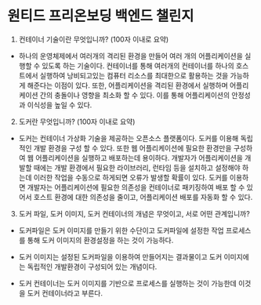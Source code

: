 # 원티드 프리온보딩 백엔드 챌린지

1. 컨테이너 기술이란 무엇입니까? (100자 이내로 요약)

- 하나의 운영체제에서 여러개의 격리된 환경을 만들어 여러 개의 어플리케이션을
    실행할 수 있도록 하는 기술이다.
  컨테이너를 통해 여러개의 컨테이너를 하나의 호스트에서 실행하여 낭비되고있는 컴퓨터 리소스를 최대한으로 활용하는 것을 가능하게 해준다는 이점이 있다.
  또한, 어플리케이션을 격리된 환경에서 실행하며 어플리케이션 간의 충돌이나
  영향을 최소화 할 수 있다.
  이를 통해 어플리케이션의 안정성과 이식성을 높일 수 있다. 

2. 도커란 무엇입니까? (100자 이내로 요약)

- 도커는 컨테이너 가상화 기술을 제공하는 오픈소스 플랫폼이다. 도커를 이용해 독립적인 개발 환경을 구성 할 수 있다. 또한 웹 어플리케이션에 필요한 환경만을 구성하여 웹 어플리케이션을 실행하고 배포하는데 용이하다.
    개발자가 어플리케이션을 개발할 때에는 개발 환경에서 필요한 라이브러리,
    런타임 등을 설치하고 설정해야 하는데 이러한 작업을 수동으로 하게되면 오류가
    발생할 확률이 있다.
    도커를 이용하면 개발자는 어플리케이션에 필요한 의존성을 컨테이너로
    패키징하여 배포 할 수 있어서 호스트 환경에 대한 의존성을 줄이고, 어플리케이션
    배포를 자동화 할 수 있다.

3. 도커 파일, 도커 이미지, 도커 컨테이너의 개념은 무엇이고, 서로 어떤 관계입니까?

- 도커파일은 도커 이미지를 만들기 위한 수단이고 도커파일에 설정한 작업 프로세스를 통해 도커 이미지의 환경설정을 하는 것이 가능하다.

- 도커 이미지는 설정된 도커파일을 이용하여 만들어지는 결과물이고 도커 이미지에는 독립적인 개발환경이 구성되어 있는 개념이다.

- 도커 컨테이너는 도커 이미지를 기반으로 프로세스를 실행하는 것이 가능한데 이것을 도커 컨테이너라고 부른다.
